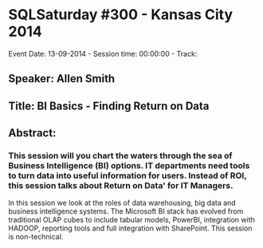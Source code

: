 # SQLSaturday #300 - Kansas City 2014
Event Date: 13-09-2014 - Session time: 00:00:00 - Track: 
## Speaker: Allen Smith
## Title: BI Basics - Finding Return on Data
## Abstract:
### This session will you chart the waters through the sea of Business Intelligence (BI) options.  IT departments need tools to turn data into useful information for users.  Instead of ROI, this session talks about Return on Data' for IT Managers.  

In this session we look at the roles of data warehousing, big data and business intelligence systems.  The Microsoft BI stack has evolved from traditional OLAP cubes to include tabular models, PowerBI, integration with HADOOP, reporting tools and full integration with SharePoint.  This session is non-technical.
